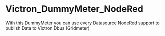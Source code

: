 # Victron_DummyMeter_NodeRed
With this DummyMeter you can use every Datasource NodeRed support to publish Data to Victron Dbus (Gridmeter)
